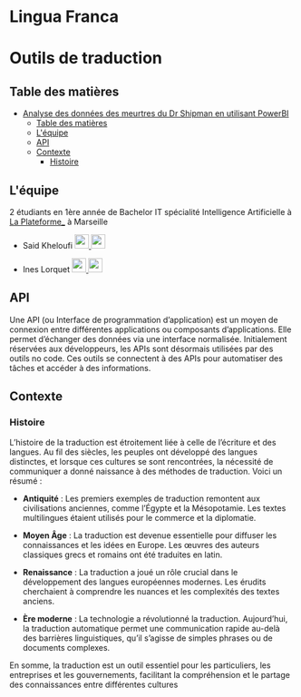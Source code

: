 # Lingua Franca
# Outils de traduction 

## Table des matières

- [Analyse des données des meurtres du Dr Shipman en utilisant PowerBI](#analyse-des-données-des-meurtres-du-dr-shipman-en-utilisant-powerbi)
  - [Table des matières](#table-des-matières)
  - [L'équipe](#léquipe)
  - [API](#api)
  - [Contexte](#contexte)
    - [Histoire](#histoire)

## L'équipe
2 étudiants en 1ère année de Bachelor IT spécialité Intelligence Artificielle à [La Plateforme_](https://laplateforme.io/) à Marseille
- Said Kheloufi
  <a href="https://www.linkedin.com/in/said-kheloufi/">
    <img src="images/logos/linkedin.png" width=25>
  </a>
  <a href="https://github.com/said-kheloufi">
    <img src="images/logos/github.png" width=25>
  </a>

- Ines Lorquet
  <a href="https://www.linkedin.com/in/ines-lorquet-35b90128b/">
    <img src="images/logos/linkedin.png" width=25>
  </a>
  <a href="https://github.com/ines-lorquet">
    <img src="images/logos/github.png" width=25>
  </a>

## API

Une API (ou Interface de programmation d’application) est un moyen de connexion entre différentes applications ou composants d’applications. Elle permet d’échanger des données via une interface normalisée. Initialement réservées aux développeurs, les APIs sont désormais utilisées par des outils no code.
Ces outils se connectent à des APIs pour automatiser des tâches et accéder à des informations.

## Contexte



### Histoire
L’histoire de la traduction est étroitement liée à celle de l’écriture et des langues. Au fil des siècles, les peuples ont développé des langues distinctes, et lorsque ces cultures se sont rencontrées, la nécessité de communiquer a donné naissance à des méthodes de traduction. Voici un résumé :

  - **Antiquité** : Les premiers exemples de traduction remontent aux civilisations anciennes, comme l’Égypte et la Mésopotamie. Les textes multilingues étaient utilisés pour le commerce et la diplomatie.

  - **Moyen Âge** : La traduction est devenue essentielle pour diffuser les connaissances et les idées en Europe. Les œuvres des auteurs classiques grecs et romains ont été traduites en latin.

  - **Renaissance** : La traduction a joué un rôle crucial dans le développement des langues européennes modernes. Les érudits cherchaient à comprendre les nuances et les complexités des textes anciens.

  - **Ère moderne** : La technologie a révolutionné la traduction. Aujourd’hui, la traduction automatique permet une communication rapide au-delà des barrières linguistiques, qu’il s’agisse de simples phrases ou de documents complexes.

En somme, la traduction est un outil essentiel pour les particuliers, les entreprises et les gouvernements, facilitant la compréhension et le partage des connaissances entre différentes cultures

  
